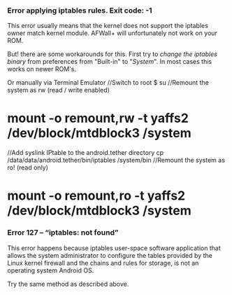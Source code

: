 ### Error applying iptables rules. Exit code: -1
This error usually means that the kernel does not support the iptables owner match kernel module. AFWall+ will unfortunately not work on your ROM.

But! there are some workarounds for this. First try to _change the iptables binary_ from preferences from "Built-in" to "_System_". In most cases this works on newer ROM's.


Or manually via Terminal Emulator
//Switch to root
$ su
//Remount the system as rw (read / write enabled)
# mount -o remount,rw -t yaffs2 /dev/block/mtdblock3 /system
//Add syslink IPtable to the android.tether directory
cp /data/data/android.tether/bin/iptables /system/bin
//Remount the system as ro! (read only)
# mount -o remount,ro -t yaffs2 /dev/block/mtdblock3 /system


### Error 127 – “iptables: not found”
This error happens because iptables user-space software application that allows the system administrator to configure the tables provided by the Linux kernel firewall and the chains and rules for storage, is not an operating system Android OS.

Try the same method as described above.